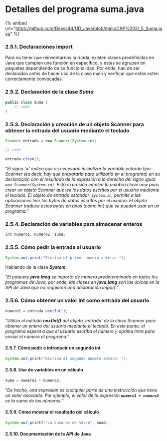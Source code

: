# Detalles del programa suma.java

{% embed url="https://github.com/Deivis44/UD_Java/blob/main/CAP%202/_5_Suma.java" %}

### 2.5.1. Declaraciones import

Para no tener que reinventarnos la rueda, existen clases predefinidas en Java que cumplen una función en específico, y estas se agrupan en paquetes dependiendo de su funcionalidad. Por ende, han de ser declaradas antes de hacer uso de la clase main y verificar que estás estén correctamente convocadas.

### 2.5.2. Declaración de la clase _Suma_

```java
public class Suma {
	// code
}
```

### 2.5.3. Declaración y creación de un objeto Scanner para obtener la entrada del usuario mediante el teclado

```java
Scanner entrada = new Scanner(System.in);

// code

entrada.close();
```

“_El signo ‘=’ indica que es necesario inicializar la variable entrada tipo Scanner (es decir, hay que prepararla para utilizarla en el programa) en su declaración con el resultado de la expresión a la derecha del signo igual: `new Scanner(System.in)`. Esta expresión emplea la palabra clave new para crear un objeto Scanner que lee los datos escritos por el usuario mediante el teclado. El objeto de entrada estándar, `System.in`, permite a las aplicaciones leer los bytes de datos escritos por el usuario. El objeto Scanner traduce estos bytes en tipos (como int) que se pueden usar en un programa.”_

### 2.5.4. Declaración de variables para almacenar enteros

```java
int numero1, numero2, suma;
```

### 2.5.5. Cómo pedir la entrada al usuario

```java
System.out.print("Escriba el primer numero entero: ");
```

Hablando de la clase _**System**_:

“_El paquete **java.lang** se importa de manera predeterminada en todos los programas de Java; por ende, las clases en **java.lang** son las únicas en la API de Java que no requieren una declaración import.”_

### 2.5.6. Cómo obtener un valor int como entrada del usuario

```java
numero1 = entrada.nextInt();
```

_“Utiliza el método **nextInt()** del objeto ‘entrada’ de la clase Scanner para obtener un entero del usuario mediante el teclado. En este punto, el programa espera a que el usuario escriba el número y oprima Intro para enviar el número al programa.”_

#### 2.5.7. Cómo pedir e introducir un segundo int

```java
System.out.print("Escriba el segundo numero entero: ");
```

#### 2.5.8. Uso de variables en un cálculo

```java
suma = numero1 + numero2;
```

“_De hecho, una expresión es cualquier parte de una instrucción que tiene un valor asociado. Por ejemplo, el valor de la expresión **`numero1 + numero2`** es la suma de los números.”_

#### 2.5.9. Cómo mostrar el resultado del cálculo

```java
System.out.printf("La suma es de %d\\n", suma);
```

#### 2.5.10. Documentación de la API de Java

